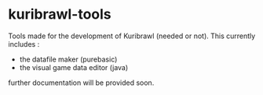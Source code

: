 # kuribrawl-tools
Tools made for the development of Kuribrawl (needed or not). 
This currently includes :
-  the datafile maker (purebasic)
-  the visual game data editor (java)

further documentation will be provided soon.
